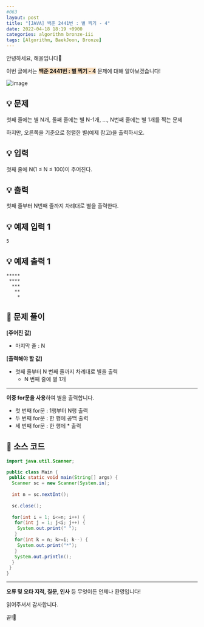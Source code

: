 ```yaml
---
#063
layout: post
title: "[JAVA] 백준 2441번 : 별 찍기 - 4"
date: 2022-04-18 18:19 +0900
categories: algorithm bronze-iii
tags: [Algorithm, BaekJoon, Bronze]
---
```


안녕하세요, 해을입니다🦖

이번 글에서는 <span style="background-color:#f7ddbe">**백준 2441번 : 별 찍기 - 4**</span> 문제에 대해 알아보겠습니다!

![image](https://user-images.githubusercontent.com/39720852/169783411-aca84c86-217e-4157-a1a7-7c3b5b6ff08d.png)

## 💡 문제

첫째 줄에는 별 N개, 둘째 줄에는 별 N-1개, ..., N번째 줄에는 별 1개를 찍는 문제

하지만, 오른쪽을 기준으로 정렬한 별(예제 참고)을 출력하시오.

## 💡 입력

첫째 줄에 N(1 ≤ N ≤ 100)이 주어진다.

## 💡 출력

첫째 줄부터 N번째 줄까지 차례대로 별을 출력한다.

## 💡 예제 입력 1

```
5
```

## 💡 예제 출력 1

```
*****
 ****
  ***
   **
    *
```

## 🚩 문제 풀이

**[주어진 값]**

* 마지막 줄 : N

**[출력해야 할 값]**

* 첫째 줄부터 N 번째 줄까지 차례대로 별을 출력
  * N 번째 줄에 별 1개

---

**이중 for문을 사용**하여 별을 출력합니다.

* 첫 번째 for문 : 1행부터 N행 출력
* 두 번째 for문 : 한 행에 공백 출력
* 세 번째 for문 : 한 행에 * 출력

## 🚩 소스 코드

``` java
import java.util.Scanner;

public class Main {
 public static void main(String[] args) {  
  Scanner sc = new Scanner(System.in);
  
  int n = sc.nextInt();
  
  sc.close();
  
  for(int i = 1; i<=n; i++) {
   for(int j = 1; j<i; j++) {
    System.out.print(" ");
   }
   for(int k = n; k>=i; k--) {
    System.out.print("*");
   }
   System.out.println();
  }
 }
}
```

---

**오류 및 오타 지적, 질문, 인사** 등 무엇이든 언제나 환영입니다!

읽어주셔서 감사합니다.

끝!🦕
